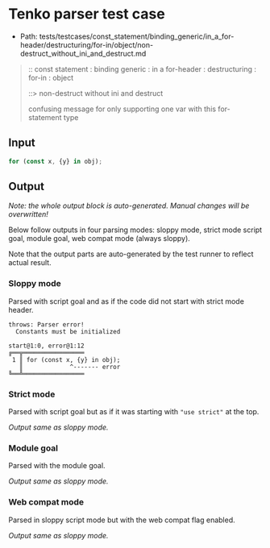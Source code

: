 # Tenko parser test case

- Path: tests/testcases/const_statement/binding_generic/in_a_for-header/destructuring/for-in/object/non-destruct_without_ini_and_destruct.md

> :: const statement : binding generic : in a for-header : destructuring : for-in : object
>
> ::> non-destruct without ini and destruct
>
> confusing message for only supporting one var with this for-statement type

## Input

`````js
for (const x, {y} in obj);
`````

## Output

_Note: the whole output block is auto-generated. Manual changes will be overwritten!_

Below follow outputs in four parsing modes: sloppy mode, strict mode script goal, module goal, web compat mode (always sloppy).

Note that the output parts are auto-generated by the test runner to reflect actual result.

### Sloppy mode

Parsed with script goal and as if the code did not start with strict mode header.

`````
throws: Parser error!
  Constants must be initialized

start@1:0, error@1:12
╔══╦═════════════════
 1 ║ for (const x, {y} in obj);
   ║             ^------- error
╚══╩═════════════════

`````

### Strict mode

Parsed with script goal but as if it was starting with `"use strict"` at the top.

_Output same as sloppy mode._

### Module goal

Parsed with the module goal.

_Output same as sloppy mode._

### Web compat mode

Parsed in sloppy script mode but with the web compat flag enabled.

_Output same as sloppy mode._
